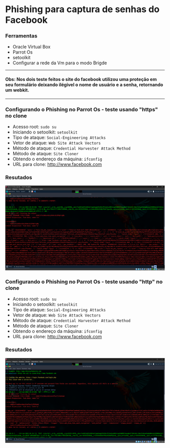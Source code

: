 # Phishing para captura de senhas do Facebook

### Ferramentas

- Oracle Virtual Box
- Parrot Os
- setoolkit
- Configurar a rede da Vm para o modo Brigde

---
#### Obs: Nos dois teste feitos o site do facebook utilizou uma proteção em seu formulário deixando ilégivel o nome de usuário e a senha, retornando um webkit.
---
### Configurando o Phishing no Parrot Os - teste usando "https" no clone

- Acesso root: ``` sudo su ```
- Iniciando o setoolkit: ``` setoolkit ```
- Tipo de ataque: ``` Social-Engineering Attacks ```
- Vetor de ataque: ``` Web Site Attack Vectors ```
- Método de ataque: ```Credential Harvester Attack Method ```
- Método de ataque: ``` Site Cloner ```
- Obtendo o endereço da máquina: ``` ifconfig ```
- URL para clone: http://www.facebook.com

### Resutados

![Alt text](./resultado-facebook-https.png "Facebook teste 01")

### Configurando o Phishing no Parrot Os - teste usando "http" no clone

- Acesso root: ``` sudo su ```
- Iniciando o setoolkit: ``` setoolkit ```
- Tipo de ataque: ``` Social-Engineering Attacks ```
- Vetor de ataque: ``` Web Site Attack Vectors ```
- Método de ataque: ```Credential Harvester Attack Method ```
- Método de ataque: ``` Site Cloner ```
- Obtendo o endereço da máquina: ``` ifconfig ```
- URL para clone: http://www.facebook.com

### Resutados

![Alt text](./resultado-facebook-http.png "Facebook teste 02")